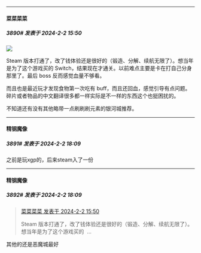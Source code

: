 
*****

####  菜菜菜菜  
##### 3890#       发表于 2024-2-2 15:50

<img src="https://static.saraba1st.com/image/smiley/face2017/077.png" referrerpolicy="no-referrer">

Steam 版本打通了，改了钱体验还是很好的（锻造、分解、续航无限了）。想当年是为了这个游戏买的 Switch，结果现在才通关。以前难点主要是卡在打自己分身那里了。最后 boss 反而感觉血量不够看。

而且也是最近玩才发现食物第一次吃有 buff，而且还回血，感觉引导有点问题。碎片或者物品的中文翻译很多都一样实际是不一样的东西这个也挺困扰的。

不知道还有没有其他略带一点刷刷刷元素的银河城推荐。


*****

####  精钢魔像  
##### 3891#       发表于 2024-2-2 18:09

之前是玩xgp的，后来steam入了一份

*****

####  精钢魔像  
##### 3892#       发表于 2024-2-2 18:09

<blockquote><a href="httphttps://bbs.saraba1st.com/2b/forum.php?mod=redirect&amp;goto=findpost&amp;pid=63863129&amp;ptid=1652344" target="_blank">菜菜菜菜 发表于 2024-2-2 15:50</a>

Steam 版本打通了，改了钱体验还是很好的（锻造、分解、续航无限了）。想当年是为了这个游戏买的  ...</blockquote>
其他的还是恶魔城最好

